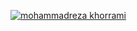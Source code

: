 [![mohammadreza khorrami](https://alp-wire.hashnode.dev/_next/image?url=https%3A%2F%2Fcdn.hashnode.com%2Fres%2Fhashnode%2Fimage%2Funsplash%2F3GZNPBLImWc%2Fupload%2Fv1651642047445%2F_qv5A73K_.jpeg%3Fw%3D1600%26h%3D840%26fit%3Dcrop%26crop%3Dentropy%26auto%3Dcompress%2Cformat%26format%3Dwebp&w=1920&q=75 "How to use alpinejs along livewire with mini project")](https://alp-wire.hashnode.dev/how-to-use-alpinejs-along-livewire-with-mini-project)
